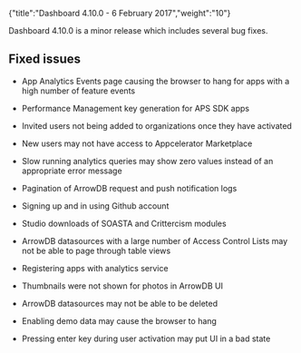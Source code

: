 {"title":"Dashboard 4.10.0 - 6 February 2017","weight":"10"} 

Dashboard 4.10.0 is a minor release which includes several bug fixes.

## Fixed issues

*   App Analytics Events page causing the browser to hang for apps with a high number of feature events
    
*   Performance Management key generation for APS SDK apps
    
*   Invited users not being added to organizations once they have activated
    
*   New users may not have access to Appcelerator Marketplace
    
*   Slow running analytics queries may show zero values instead of an appropriate error message
    
*   Pagination of ArrowDB request and push notification logs
    
*   Signing up and in using Github account
    
*   Studio downloads of SOASTA and Crittercism modules
    
*   ArrowDB datasources with a large number of Access Control Lists may not be able to page through table views
    
*   Registering apps with analytics service
    
*   Thumbnails were not shown for photos in ArrowDB UI
    
*   ArrowDB datasources may not be able to be deleted
    
*   Enabling demo data may cause the browser to hang
    
*   Pressing enter key during user activation may put UI in a bad state